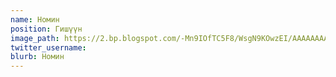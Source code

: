 ```yaml
---
name: Номин
position: Гишүүн
image_path: https://2.bp.blogspot.com/-Mn9IOfTC5F8/WsgN9KOwzEI/AAAAAAAADcU/M3J0tYiA4bMEm9Dn9Z6Y5foaRPilAYMQACLcBGAs/s1600/21730961_1454657061276987_6130447934433953050_n.jpg
twitter_username: 
blurb: Номин
---
```

